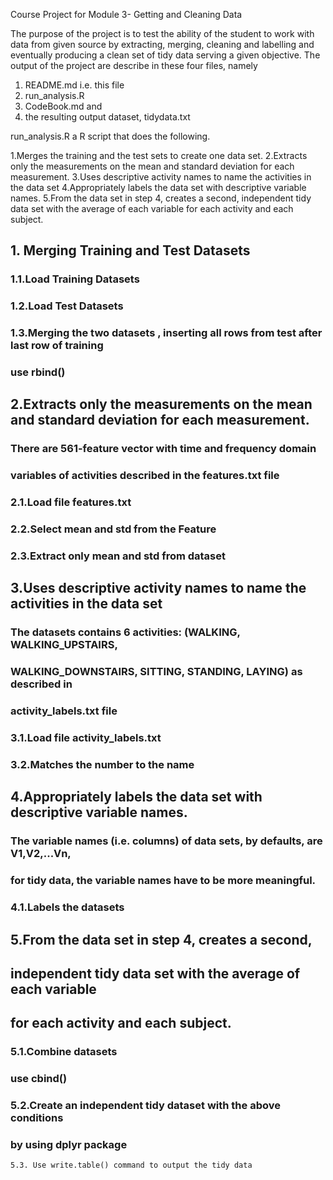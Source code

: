 
Course Project for Module 3- Getting and Cleaning Data

The purpose of the project is to test the ability of the student to work with data from given source by extracting, merging, cleaning and labelling and eventually producing a clean set of tidy data serving a given objective.
The output of the project are describe in these four files, namely
1. README.md i.e. this file
2. run_analysis.R
3. CodeBook.md and 
4. the resulting output dataset, tidydata.txt

run_analysis.R
a R script that does the following.
 
1.Merges the training and the test sets to create one data set.
2.Extracts only the measurements on the mean and standard deviation for each measurement. 
3.Uses descriptive activity names to name the activities in the data set    4.Appropriately labels the data set with descriptive variable names. 
5.From the data set in step 4, creates a second, independent tidy data set with the average of each variable for each activity and each subject.


## 1. Merging Training and Test Datasets

### 1.1.Load Training Datasets
   
### 1.2.Load Test Datasets
        
### 1.3.Merging the two datasets , inserting all rows from test after last row of training 
### use rbind()
      
        
## 2.Extracts only the measurements on the mean and standard deviation for each measurement.

### There are 561-feature vector with time and frequency domain
### variables of activities described in the features.txt file

### 2.1.Load file features.txt
   
### 2.2.Select mean and std from the Feature
        
### 2.3.Extract only mean and std from dataset
 
              
## 3.Uses descriptive activity names to name the activities in the data set   

### The datasets contains 6 activities: (WALKING, WALKING_UPSTAIRS,
### WALKING_DOWNSTAIRS, SITTING, STANDING, LAYING) as described in 
### activity_labels.txt file

### 3.1.Load file activity_labels.txt
        
### 3.2.Matches the number to the name


## 4.Appropriately labels the data set with descriptive variable names.

### The variable names (i.e. columns) of data sets, by defaults, are V1,V2,...Vn,
### for tidy data, the variable names have to be more meaningful.
        
### 4.1.Labels the datasets        
        
            
## 5.From the data set in step 4, creates a second, 
##   independent tidy data set with the average of each variable 
##   for each activity and each subject.
        
### 5.1.Combine datasets 
### use cbind()
        
        
### 5.2.Create an independent tidy dataset with the above conditions
###     by using dplyr package
   
    5.3. Use write.table() command to output the tidy data   
